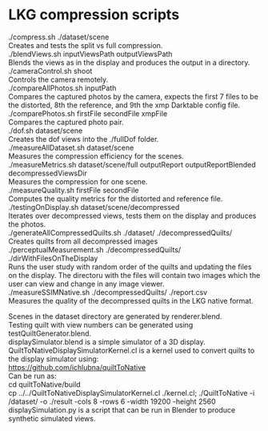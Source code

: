 # LKG compression scripts
./compress.sh ./dataset/scene   
Creates and tests the split vs full compression.  
./blendViews.sh inputViewsPath outputViewsPath  
Blends the views as in the display and produces the output in a directory.  
./cameraControl.sh shoot  
Controls the camera remotely.  
./compareAllPhotos.sh inputPath  
Compares the captured photos by the camera, expects the first 7 files to be the distorted, 8th the reference, and 9th the xmp Darktable config file.  
./comparePhotos.sh firstFile secondFile xmpFile  
Compares the captured photo pair.  
./dof.sh dataset/scene  
Creates the dof views into the ./fullDof folder.  
./measureAllDataset.sh dataset/scene  
Measures the compression efficiency for the scenes.  
./measureMetrics.sh dataset/scene/full outputReport outputReportBlended decompressedViewsDir  
Measures the compression for one scene.  
./measureQuality.sh firstFile secondFile  
Computes the quality metrics for the distorted and reference file.  
./testingOnDisplay.sh dataset/scene/decompressed  
Iterates over decompressed views, tests them on the display and produces the photos.  
./generateAllCompressedQuilts.sh ./dataset/ ./decompressedQuilts/  
Creates quilts from all decompressed images  
./perceptualMeasurement.sh ./decompressedQuilts/ ./dirWithFilesOnTheDisplay  
Runs the user study with random order of the quilts and updating the files on the display. The directoru with the files will contain two images which the user can view and change in any image viewer.  
./measureSSIMNative.sh ./decompressedQuilts/ ./report.csv  
Measures the quality of the decompressed quilts in the LKG native format.  
   
Scenes in the dataset directory are generated by renderer.blend.  
Testing quilt with view numbers can be generated using testQuiltGenerator.blend.  
displaySimulator.blend is a simple simulator of a 3D display.  
QuiltToNativeDisplaySimulatorKernel.cl is a kernel used to convert quilts to the display simulator using:  
https://github.com/ichlubna/quiltToNative  
Can be run as:  
cd quiltToNative/build  
cp ../../QuiltToNativeDisplaySimulatorKernel.cl ./kernel.cl; ./QuiltToNative -i /dataset/ -o ./result -cols 8 -rows 6 -width 19200 -height 2560  
displaySimulation.py is a script that can be run in Blender to produce synthetic simulated views.  
